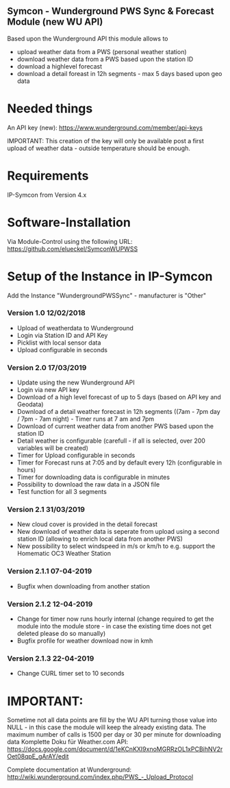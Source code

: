 ## Symcon - Wunderground PWS Sync & Forecast Module (new WU API)
Based upon the Wunderground API this module allows to 

* upload weather data from a PWS (personal weather station)
* download weather data from a PWS based upon the station ID
* download a highlevel forecast
* download a detail foreast in 12h segments - max 5 days based upon geo data

# Needed things
An API key (new): https://www.wunderground.com/member/api-keys

IMPORTANT: This creation of the key will only be available post a first upload of weather data - outside temperature should be enough. 

# Requirements
IP-Symcon from Version 4.x

# Software-Installation
Via Module-Control using the following URL: https://github.com/elueckel/SymconWUPWSS

# Setup of the Instance in IP-Symcon
Add the Instance "WundergroundPWSSync" - manufacturer is "Other"

### Version 1.0 12/02/2018
* Upload of weatherdata to Wunderground
* Login via Station ID and API Key
* Picklist with local sensor data 
* Upload configurable in seconds 

### Version 2.0 17/03/2019
* Update using the new Wunderground API
* Login via new API key
* Download of a high level forecast of up to 5 days (based on API key and Geodata)
* Download of a detail weather forecast in 12h segments ((7am - 7pm day / 7pm - 7am night) - Timer runs at 7 am and 7pm 
* Download of current weather data from another PWS based upon the station ID
* Detail weather is configurable (carefull - if all is selected, over 200 variables will be created)
* Timer for Upload configurable in seconds
* Timer for Forecast runs at 7:05 and by default every 12h (configurable in hours)
* Timer for downloading data is configurable in minutes 
* Possibility to download the raw data in a JSON file 
* Test function for all 3 segments

### Version 2.1 31/03/2019
* New cloud cover is provided in the detail forecast
* New download of weather data is seperate from upload using a second station ID (allowing to enrich local data from another PWS)
* New possibility to select windspeed in m/s or km/h to e.g. support the Homematic OC3 Weather Station

### Version 2.1.1 07-04-2019
* Bugfix when downloading from another station

### Version 2.1.2 12-04-2019
* Change for timer now runs hourly internal (change required to get the module into the module store - in case the existing time does not get deleted please do so manually)
* Bugfix profile for weather download now in kmh

### Version 2.1.3 22-04-2019
* Change CURL timer set to 10 seconds

# IMPORTANT:
Sometime not all data points are fill by the WU API turning those value into NULL - in this case the module will keep the already existing data.
The maximum number of calls is 1500 per day or 30 per minute for downloading data
Komplette Doku für Weather.com API: https://docs.google.com/document/d/1eKCnKXI9xnoMGRRzOL1xPCBihNV2rOet08qpE_gArAY/edit

Complete documentation at Wunderground: http://wiki.wunderground.com/index.php/PWS_-_Upload_Protocol
